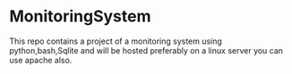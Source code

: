 # MonitoringSystem
This repo contains a project of a monitoring system using python,bash,Sqlite and will be hosted preferably on a linux server you can use apache also.

